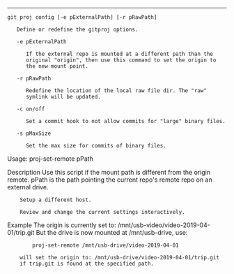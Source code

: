 <div>
    <hr/>
</div>

    git proj config [-e pExternalPath] [-r pRawPath]

       Define or redefine the gitproj options.

       -e pExternalPath

          If the external repo is mounted at a different path than the
          original "origin", then use this command to set the origin to
          the new mount point.

       -r pRawPath

          Redefine the location of the local raw file dir. The "raw"
          symlink will be updated.

       -c on/off

          Set a commit hook to not allow commits for "large" binary files.

       -s pMaxSize

          Set the max size for commits of binary files.

Usage:
        proj-set-remote pPath

Description
        Use this script if the mount path is different from the origin
        remote. pPath is the path pointing the current repo's remote
        repo on an external drive.

        Setup a different host.

        Review and change the current settings interactively.

Example
        The origin is currently set to: /mnt/usb-video/video-2019-04-01/trip.git
        But the drive is now mounted at /mnt/usb-drive, use:

            proj-set-remote /mnt/usb-drive/video-2019-04-01

        will set the origin to: /mnt/usb-drive/video-2019-04-01/trip.git
        if trip.git is found at the specified path.
